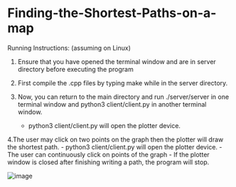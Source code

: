 # Finding-the-Shortest-Paths-on-a-map

Running Instructions: (assuming on Linux)
1. Ensure that you have opened the terminal window and are in server directory before executing the program
	
2. First compile the .cpp files by typing make while in the server directory. 

3. Now, you can return to the main directory and run ./server/server in one terminal window and python3 client/client.py in another terminal window. 
	- python3 client/client.py will open the plotter device.
	
4.The user may click on two points on the graph then the plotter will draw the shortest path.
	- python3 client/client.py will open the plotter device.
	- The user can continuously click on points of the graph
  	- If the plotter window is closed after finishing writing a path, the program will stop.
	

![image](https://user-images.githubusercontent.com/90366819/210466897-2f99b8c8-86dc-4bff-ae55-6dc26ff1643e.png)
